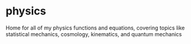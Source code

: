# physics
Home for all of my physics functions and equations, covering topics like statistical mechanics, cosmology, kinematics, and quantum mechanics
